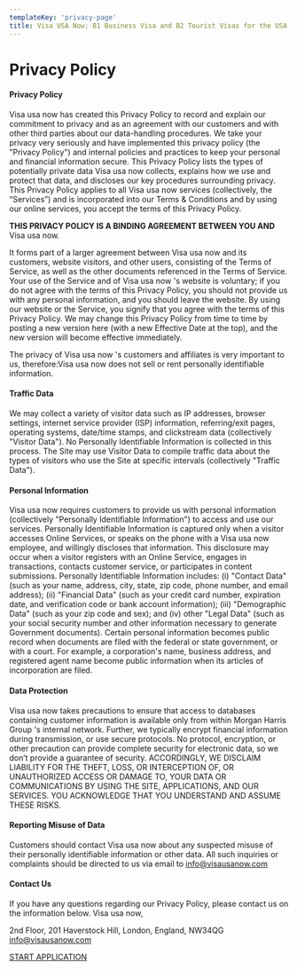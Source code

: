 ```yaml
---
templateKey: 'privacy-page'
title: Visa USA Now; B1 Business Visa and B2 Tourist Visas for the USA
---
```

# Privacy Policy

#### Privacy Policy

Visa usa now has created this Privacy Policy to record and explain our commitment to privacy and as an agreement with our customers and with other third parties about our data-handling procedures. We take your privacy very seriously and have implemented this privacy policy (the "Privacy Policy") and internal policies and practices to keep your personal and financial information secure. This Privacy Policy lists the types of potentially private data Visa usa now collects, explains how we use and protect that data, and discloses our key procedures surrounding privacy. This Privacy Policy applies to all Visa usa now services (collectively, the “Services”) and is incorporated into our Terms & Conditions and by using our online services, you accept the terms of this Privacy Policy.

**THIS PRIVACY POLICY IS A BINDING AGREEMENT BETWEEN YOU AND** Visa usa now.

It forms part of a larger agreement between Visa usa now and its customers, website visitors, and other users, consisting of the Terms of Service, as well as the other documents referenced in the Terms of Service. Your use of the Service and of Visa usa now 's website is voluntary; if you do not agree with the terms of this Privacy Policy, you should not provide us with any personal information, and you should leave the website. By using our website or the Service, you signify that you agree with the terms of this Privacy Policy. We may change this Privacy Policy from time to time by posting a new version here (with a new Effective Date at the top), and the new version will become effective immediately.

The privacy of Visa usa now 's customers and affiliates is very important to us, therefore:Visa usa now does not sell or rent personally identifiable information.

#### Traffic Data

We may collect a variety of visitor data such as IP addresses, browser settings, internet service provider (ISP) information, referring/exit pages, operating systems, date/time stamps, and clickstream data (collectively "Visitor Data"). No Personally Identifiable Information is collected in this process. The Site may use Visitor Data to compile traffic data about the types of visitors who use the Site at specific intervals (collectively "Traffic Data").

#### Personal Information

Visa usa now requires customers to provide us with personal information (collectively "Personally Identifiable Information") to access and use our services. Personally Identifiable Information is captured only when a visitor accesses Online Services, or speaks on the phone with a Visa usa now employee, and willingly discloses that information. This disclosure may occur when a visitor registers with an Online Service, engages in transactions, contacts customer service, or participates in content submissions. Personally Identifiable Information includes: (i) "Contact Data" (such as your name, address, city, state, zip code, phone number, and email address); (ii) "Financial Data" (such as your credit card number, expiration date, and verification code or bank account information); (iii) "Demographic Data" (such as your zip code and sex); and (iv) other "Legal Data" (such as your social security number and other information necessary to generate Government documents). Certain personal information becomes public record when documents are filed with the federal or state government, or with a court. For example, a corporation's name, business address, and registered agent name become public information when its articles of incorporation are filed.

#### Data Protection

Visa usa now takes precautions to ensure that access to databases containing customer information is available only from within Morgan Harris Group 's internal network. Further, we typically encrypt financial information during transmission, or use secure protocols. No protocol, encryption, or other precaution can provide complete security for electronic data, so we don’t provide a guarantee of security. ACCORDINGLY, WE DISCLAIM LIABILITY FOR THE THEFT, LOSS, OR INTERCEPTION OF, OR UNAUTHORIZED ACCESS OR DAMAGE TO, YOUR DATA OR COMMUNICATIONS BY USING THE SITE, APPLICATIONS, AND OUR SERVICES. YOU ACKNOWLEDGE THAT YOU UNDERSTAND AND ASSUME THESE RISKS.

#### Reporting Misuse of Data

Customers should contact Visa usa now about any suspected misuse of their personally identifiable information or other data. All such inquiries or complaints should be directed to us via email to info@visausanow.com

#### Contact Us 

If you have any questions regarding our Privacy Policy, please contact us on the information below.
Visa usa now, 

2nd Floor, 201 Haverstock Hill,
London, England, NW34QG
info@visausanow.com

[START APPLICATION]()